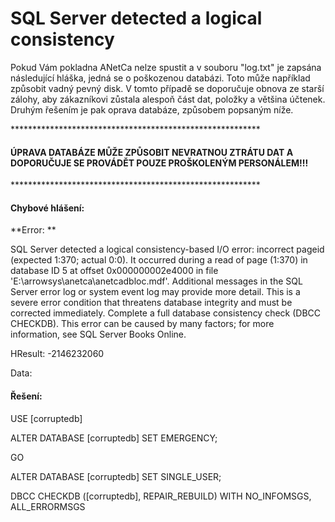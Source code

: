# SQL Server detected a logical consistency

Pokud Vám pokladna ANetCa nelze spustit a v souboru "log.txt" je zapsána následující hláška, jedná se o poškozenou databázi. Toto může například způsobit vadný pevný disk. V tomto případě se doporučuje obnova ze starší zálohy, aby zákazníkovi zůstala alespoň část dat, položky a většina účtenek. Druhým řešením je pak oprava databáze, způsobem popsaným níže. 

\*\*\*\*\*\*\*\*\*\*\*\*\*\*\*\*\*\*\*\*\*\*\*\*\*\*\*\*\*\*\*\*\*\*\*\*\*\*\*\*\*\*\*\*\*\*\*\*\*\*\*\*\*\*\*\*\*

#### ÚPRAVA DATABÁZE MŮŽE ZPŮSOBIT NEVRATNOU ZTRÁTU DAT A DOPORUČUJE SE PROVÁDĚT POUZE PROŠKOLENÝM PERSONÁLEM!!!

\*\*\*\*\*\*\*\*\*\*\*\*\*\*\*\*\*\*\*\*\*\*\*\*\*\*\*\*\*\*\*\*\*\*\*\*\*\*\*\*\*\*\*\*\*\*\*\*\*\*\*\*\*\*\*\*\*

#### Chybové hlášení:

**Error:**

SQL Server detected a logical consistency-based I/O error: incorrect pageid \(expected 1:370; actual 0:0\). It occurred during a read of page \(1:370\) in database ID 5 at offset 0x000000002e4000 in file 'E:\arrowsys\anetca\anetcadbloc.mdf'.  Additional messages in the SQL Server error log or system event log may provide more detail. This is a severe error condition that threatens database integrity and must be corrected immediately. Complete a full database consistency check \(DBCC CHECKDB\). This error can be caused by many factors; for more information, see SQL Server Books Online.

HResult: -2146232060

Data:



#### Řešení:

USE \[corruptedb\]



ALTER DATABASE \[corruptedb\] SET EMERGENCY;

GO

ALTER DATABASE \[corruptedb\] SET SINGLE\_USER;



DBCC CHECKDB \(\[corruptedb\], REPAIR\_REBUILD\) WITH NO\_INFOMSGS, ALL\_ERRORMSGS



